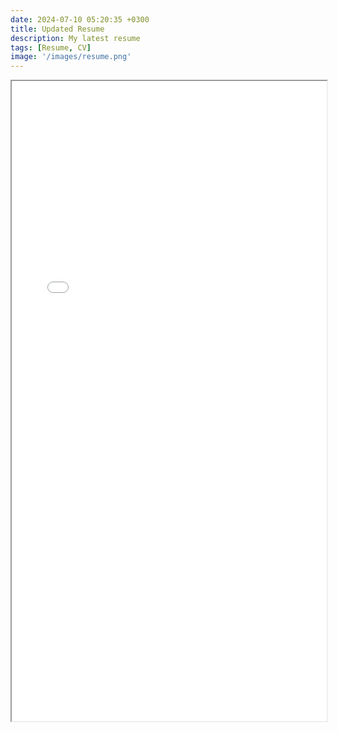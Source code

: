 ```yaml
---
date: 2024-07-10 05:20:35 +0300
title: Updated Resume
description: My latest resume
tags: [Resume, CV]
image: '/images/resume.png'
---
```


<iframe style="width: 100%; height: 1024px;" src="/images/Kevin_Carmona-Murphy_Resume-Web.pdf"></iframe>